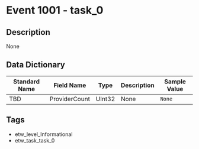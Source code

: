 # Event 1001 - task_0

## Description
None

## Data Dictionary
|Standard Name|Field Name|Type|Description|Sample Value|
|---|---|---|---|---|
|TBD|ProviderCount|UInt32|None|`None`|

## Tags
* etw_level_Informational
* etw_task_task_0